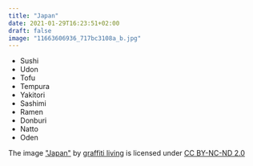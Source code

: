 ```yaml
---
title: "Japan"
date: 2021-01-29T16:23:51+02:00
draft: false
image: "11663606936_717bc3108a_b.jpg"
---
```


* Sushi
* Udon
* Tofu
* Tempura
* Yakitori
* Sashimi
* Ramen
* Donburi
* Natto
* Oden

The image <a href="https://www.flickr.com/photos/55199708@N00/11663606936">"Japan"</a>
<span>
  by <a href="https://www.flickr.com/photos/55199708@N00">graffiti living</a>
</span>
is licensed under <a href="https://creativecommons.org/licenses/by-nc-nd/2.0/?ref=ccsearch&atype=html" style="margin-right: 5px;">CC BY-NC-ND 2.0</a>
